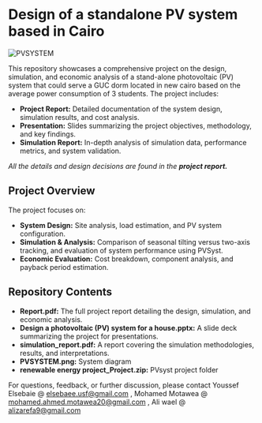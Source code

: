 # Design of a standalone PV system based in Cairo
![PVSYSTEM](https://github.com/user-attachments/assets/323cde58-6b64-4750-814b-9e57bea028e4)

This repository showcases a comprehensive project on the design, simulation, and economic analysis of a stand-alone photovoltaic (PV) system that could serve a GUC dorm located in new cairo based on the average power consumption of 3 students. The project includes:

- **Project Report:** Detailed documentation of the system design, simulation results, and cost analysis.
- **Presentation:** Slides summarizing the project objectives, methodology, and key findings.
- **Simulation Report:** In-depth analysis of simulation data, performance metrics, and system validation. 
  
*All the details and design decisions are found in the **project report.***
## Project Overview

The project focuses on:
- **System Design:** Site analysis, load estimation, and PV system configuration.
- **Simulation & Analysis:** Comparison of seasonal tilting versus two-axis tracking, and evaluation of system performance using PVSyst.
- **Economic Evaluation:** Cost breakdown, component analysis, and payback period estimation.

## Repository Contents

- **Report.pdf:** The full project report detailing the design, simulation, and economic analysis.
- **Design a photovoltaic (PV) system for a house.pptx:** A slide deck summarizing the project for presentations.
- **simulation_report.pdf:** A report covering the simulation methodologies, results, and interpretations.
- **PVSYSTEM.png:** System diagram
- **renewable energy project_Project.zip:** PVsyst project folder

For questions, feedback, or further discussion, please contact Youssef Elsebaie @ elsebaee.usf@gmail.com , Mohamed Motawea  @ mohamed.ahmed.motawea20@gmail.com , Ali wael @ alizarefa9@gmail.com
